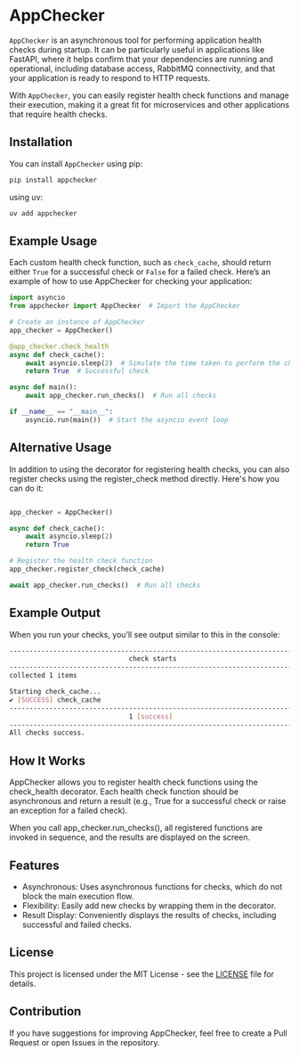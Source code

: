 # AppChecker

`AppChecker` is an asynchronous tool for performing application health checks during startup. It can be particularly useful in applications like FastAPI, where it helps confirm that your dependencies are running and operational, including database access, RabbitMQ connectivity, and that your application is ready to respond to HTTP requests. 

With `AppChecker`, you can easily register health check functions and manage their execution, making it a great fit for microservices and other applications that require health checks.

## Installation

You can install `AppChecker` using pip:

```bash
pip install appchecker
```

using uv:

```bash
uv add appchecker
```

## Example Usage
Each custom health check function, such as `check_cache`, should return either `True` for a successful check or `False` for a failed check. Here’s an example of how to use AppChecker for checking your application:

```python
import asyncio
from appchecker import AppChecker  # Import the AppChecker

# Create an instance of AppChecker
app_checker = AppChecker()

@app_checker.check_health
async def check_cache():
    await asyncio.sleep(2)  # Simulate the time taken to perform the check
    return True  # Successful check

async def main():
    await app_checker.run_checks()  # Run all checks

if __name__ == "__main__":
    asyncio.run(main())  # Start the asyncio event loop
```

## Alternative Usage

In addition to using the decorator for registering health checks, you can also register checks using the register_check method directly. Here's how you can do it:
```python

app_checker = AppChecker()

async def check_cache():
    await asyncio.sleep(2)
    return True

# Register the health check function
app_checker.register_check(check_cache)

await app_checker.run_checks()  # Run all checks
```


## Example Output

When you run your checks, you’ll see output similar to this in the console:
```bash
---------------------------------------------------------------------------
                              check starts
---------------------------------------------------------------------------
collected 1 items

Starting check_cache...
✔ [SUCCESS] check_cache
---------------------------------------------------------------------------
                              1 [success]
---------------------------------------------------------------------------
All checks success.
```

## How It Works

AppChecker allows you to register health check functions using the check_health decorator. Each health check function should be asynchronous and return a result (e.g., True for a successful check or raise an exception for a failed check).

When you call app_checker.run_checks(), all registered functions are invoked in sequence, and the results are displayed on the screen.

## Features

- Asynchronous: Uses asynchronous functions for checks, which do not block the main execution flow.
- Flexibility: Easily add new checks by wrapping them in the decorator.
- Result Display: Conveniently displays the results of checks, including successful and failed checks.

## License

This project is licensed under the MIT License - see the [LICENSE](LICENSE) file for details.

## Contribution

If you have suggestions for improving AppChecker, feel free to create a Pull Request or open Issues in the repository.
